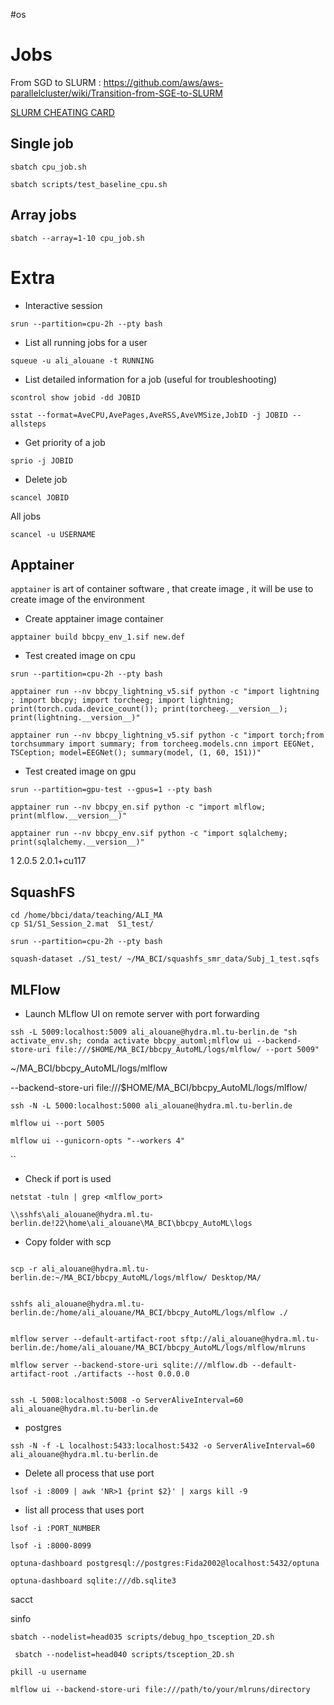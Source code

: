 #os
# Jobs

From SGD to SLURM : https://github.com/aws/aws-parallelcluster/wiki/Transition-from-SGE-to-SLURM

[SLURM CHEATING CARD](https://git.tu-berlin.de/ml-group/hydra/documentation/-/blob/main/cheating-card.md)
## Single job


```shell
sbatch cpu_job.sh
```


```shell
sbatch scripts/test_baseline_cpu.sh
```

## Array jobs

```shell
sbatch --array=1-10 cpu_job.sh
```


# Extra 


* Interactive session

```shell
srun --partition=cpu-2h --pty bash
```

* List all running jobs for a user
```shell
squeue -u ali_alouane -t RUNNING
```

* List detailed information for a job (useful for troubleshooting)

```shell
scontrol show jobid -dd JOBID
```

```shell
sstat --format=AveCPU,AvePages,AveRSS,AveVMSize,JobID -j JOBID --allsteps
```


* Get priority of a job
```shell
sprio -j JOBID
```

+ Delete job

```shell
scancel JOBID
```

 All jobs
```shell
scancel -u USERNAME
```
## Apptainer

`apptainer` is art of container software , that create image , it will be use to create image of the environment

* Create apptainer image container

```shell
apptainer build bbcpy_env_1.sif new.def
```

* Test created image on cpu

```shell
srun --partition=cpu-2h --pty bash
```

```shell
apptainer run --nv bbcpy_lightning_v5.sif python -c "import lightning ; import bbcpy; import torcheeg; import lightning; print(torch.cuda.device_count()); print(torcheeg.__version__); print(lightning.__version__)"
```

```shell
apptainer run --nv bbcpy_lightning_v5.sif python -c "import torch;from torchsummary import summary; from torcheeg.models.cnn import EEGNet, TSCeption; model=EEGNet(); summary(model, (1, 60, 151))"
```


* Test created image on gpu 

```shell
srun --partition=gpu-test --gpus=1 --pty bash
```

```shell
apptainer run --nv bbcpy_en.sif python -c "import mlflow; print(mlflow.__version__)"
```

```Shell
apptainer run --nv bbcpy_env.sif python -c "import sqlalchemy; print(sqlalchemy.__version__)"

```

1
2.0.5
2.0.1+cu117
## SquashFS

```shell
cd /home/bbci/data/teaching/ALI_MA
cp S1/S1_Session_2.mat  S1_test/
```

```shell
srun --partition=cpu-2h --pty bash
```

```shell
squash-dataset ./S1_test/ ~/MA_BCI/squashfs_smr_data/Subj_1_test.sqfs
```
## MLFlow


* Launch MLflow UI on remote server with port forwarding


```shell
ssh -L 5009:localhost:5009 ali_alouane@hydra.ml.tu-berlin.de "sh activate_env.sh; conda activate bbcpy_automl;mlflow ui --backend-store-uri file:///$HOME/MA_BCI/bbcpy_AutoML/logs/mlflow/ --port 5009"
```

~/MA_BCI/bbcpy_AutoML/logs/mlflow

--backend-store-uri file:///$HOME/MA_BCI/bbcpy_AutoML/logs/mlflow/

```shell
ssh -N -L 5000:localhost:5000 ali_alouane@hydra.ml.tu-berlin.de
```


```shell
mlflow ui --port 5005 
```

```
mlflow ui --gunicorn-opts "--workers 4"

```


``
* Check if port is used 

```shell
netstat -tuln | grep <mlflow_port>
```


```shell
\\sshfs\ali_alouane@hydra.ml.tu-berlin.de!22\home\ali_alouane\MA_BCI\bbcpy_AutoML\logs

```



* Copy folder with scp   

```shell

scp -r ali_alouane@hydra.ml.tu-berlin.de:~/MA_BCI/bbcpy_AutoML/logs/mlflow/ Desktop/MA/

```

```shell

sshfs ali_alouane@hydra.ml.tu-berlin.de:/home/ali_alouane/MA_BCI/bbcpy_AutoML/logs/mlflow ./

```

```shell

mlflow server --default-artifact-root sftp://ali_alouane@hydra.ml.tu-berlin.de:/home/ali_alouane/MA_BCI/bbcpy_AutoML/logs/mlflow/mlruns 

```

```shell
mlflow server --backend-store-uri sqlite:///mlflow.db --default-artifact-root ./artifacts --host 0.0.0.0
```


```shell

ssh -L 5008:localhost:5008 -o ServerAliveInterval=60 ali_alouane@hydra.ml.tu-berlin.de

```

* postgres
```shell
ssh -N -f -L localhost:5433:localhost:5432 -o ServerAliveInterval=60 ali_alouane@hydra.ml.tu-berlin.de
```

* Delete all process that use port

```shell
lsof -i :8009 | awk 'NR>1 {print $2}' | xargs kill -9
```

* list all process that uses port

```shell
lsof -i :PORT_NUMBER
```

```shell
lsof -i :8000-8099
```


```shell
optuna-dashboard postgresql://postgres:Fida2002@localhost:5432/optuna
```


```shell
optuna-dashboard sqlite:///db.sqlite3
```


sacct

sinfo

```shell
sbatch --nodelist=head035 scripts/debug_hpo_tsception_2D.sh

```

```shell
 sbatch --nodelist=head040 scripts/tsception_2D.sh
```


```shell
pkill -u username
```


```shell
mlflow ui --backend-store-uri file:///path/to/your/mlruns/directory
```